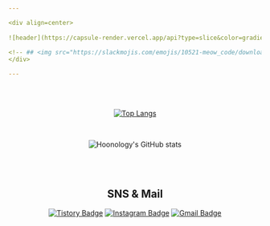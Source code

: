 ```yaml
---

<div align=center>
  
![header](https://capsule-render.vercel.app/api?type=slice&color=gradient&customColorList=0,2,2,5,30&height=200&section=header&text=Hoony%20's%20Github!&fontSize=60&animation=blink)

<!-- ## <img src="https://slackmojis.com/emojis/10521-meow_code/download" width="30"/> Hello World !  -->
</div>

---
```


</br>
</br>
<div align=center>
  
[![Top Langs](https://github-readme-stats.vercel.app/api/top-langs/?username=Hoonology&show_icons=true&theme=dracula&hide=jupyter%20notebook,html,CSS)](https://github.com/anuraghazra/github-readme-stats)

  </br>

![Hoonology's GitHub stats](https://github-readme-stats.vercel.app/api?username=Hoonology&show_icons=true&theme=dracula)




</div>

</br>
</br>

<div align=center>
  
  ## SNS & Mail

[![Tistory Badge](https://img.shields.io/badge/-Tistory-000000?style=flat-square&logo=tistory&logoColor=white&link=https://hoongraphy.tistory.com/)](https://hoongraphy.tistory.com/)
[![Instagram Badge](https://img.shields.io/badge/-Instagram-dd2a7b?style=flat-square&logo=instagram&logoColor=white&link=https://www.instagram.com/ho.o_ny/)](https://www.instagram.com/ho.o_ny/) 
[![Gmail Badge](https://img.shields.io/badge/-Gmail-d14836?style=flat-square&logo=Gmail&logoColor=white&link=mailto:mase306.devops@gmail.com)](mailto:mase306.devops@gmail.com)


</div>




<!-- [![Readme Card](https://github-readme-stats.vercel.app/api/pin/?username=Hoonology&repo=github-readme-stats)](https://github.com/Hoonology/github-readme-stats) -->

<!-- ![Anurag's GitHub stats](https://github-readme-stats.vercel.app/api?username=DevOpsHoony&show_icons=true&theme=radical) -->



